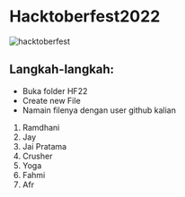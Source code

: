 # Hacktoberfest2022
![hacktoberfest](https://user-images.githubusercontent.com/47811548/194743430-01d0725f-9558-41aa-a529-fc93cc5ae800.png)

## Langkah-langkah:

- Buka folder HF22
- Create new File
- Namain filenya dengan user github kalian

1. Ramdhani
2. Jay
3. Jai Pratama
4. Crusher
5. Yoga
6. Fahmi
7. Afr
